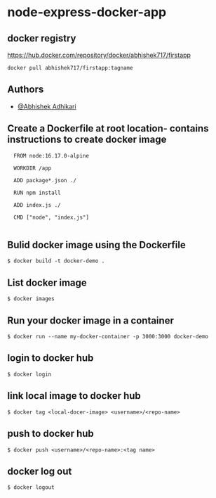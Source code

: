 # node-express-docker-app

## docker registry

https://hub.docker.com/repository/docker/abhishek717/firstapp

`docker pull abhishek717/firstapp:tagname`

## Authors

- [@Abhishek Adhikari](https://github.com/Ad-Abhishek)

## Create a Dockerfile at root location- contains instructions to create docker image

```
  FROM node:16.17.0-alpine
 
  WORKDIR /app
 
  ADD package*.json ./
 
  RUN npm install
 
  ADD index.js ./
 
  CMD ["node", "index.js"]
  
```



## Bulid docker image using the Dockerfile

 `$ docker build -t docker-demo .` 



## List docker image

 `$ docker images`



## Run your docker image in a container

 `$ docker run --name my-docker-container -p 3000:3000 docker-demo` 



## login to docker hub

 `$ docker login`



## link local image to docker hub

 `$ docker tag <local-docer-image> <username>/<repo-name>`



## push to docker hub

 `$ docker push <username>/<repo-name>:<tag name>`



## docker log out

  `$ docker logout`
